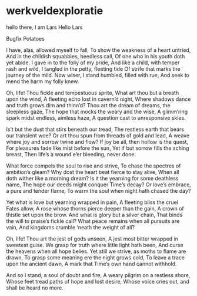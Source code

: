 # werkveldexploratie
hello there, I am Lars
Hello Lars

Bugfix
Potatoes

I have, alas, allowed myself to fall,
To show the weakness of a heart untried,
And in the childish squabbles, heedless call,
Of one who in his youth doth yet abide.
I gave in to the folly of my pride,
And like a child, with temper rash and wild,
I tangled in the petty, fleeting tide
Of strife that marks the journey of the mild.
Now wiser, I stand humbled, filled with rue,
And seek to mend the harm my folly knew.

Oh, life! Thou fickle and tempestuous sprite,
What art thou but a breath upon the wind,
A fleeting echo lost in cavern’d night,
Where shadows dance and truth grows dim and thinn’d?
Thou art the dream of dreams, the sleepless gaze,
The hope that mocks the weary and the wise,
A glimm’ring spark midst endless, aimless haze,
A question cast to unresponsive skies.

Is’t but the dust that stirs beneath our tread,
The restless earth that bears our transient woe?
Or art thou spun from threads of gold and lead,
A weave where joy and sorrow twine and flow?
If joy be all, then hollow is the quest,
For pleasures fade like mist before the sun,
Yet if but sorrow fills the aching breast,
Then life’s a wound e’er bleeding, never done.

What force compels the soul to rise and strive,
To chase the spectres of ambition’s gleam?
Why dost the heart beat fierce to stay alive,
When all doth wither like a morning dream?
Is it the yearning for some deathless name,
The hope our deeds might conquer Time’s decay?
Or love’s embrace, a pure and tender flame,
To warm the soul when night hath chased the day?

Yet what is love but yearning wrapped in pain,
A fleeting bliss the cruel Fates allow,
A rose whose thorns pierce deeper than the gain,
A crown of thistle set upon the brow.
And what is glory but a silver chain,
That binds the will to praise’s fickle call?
What peace remains when all pursuits are vain,
And kingdoms crumble ‘neath the weight of all?

Oh, life! Thou art the jest of gods unseen,
A jest most bitter wrapped in sweetest guise.
We grasp for truth where little light hath been,
And curse the heavens when all hope belies.
Yet still we strive, as moths to flame are drawn,
To grasp some meaning ere the night grows cold,
To leave a trace upon the ancient dawn,
A mark that Time’s own hand cannot withhold.

And so I stand, a soul of doubt and fire,
A weary pilgrim on a restless shore,
Whose feet tread paths of hope and lost desire,
Whose voice cries out, and shall be heard no more.
